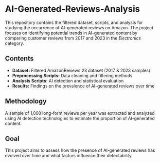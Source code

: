 # AI-Generated-Reviews-Analysis

This repository contains the filtered dataset, scripts, and analysis for studying the occurrence of AI-generated reviews on Amazon. The project focuses on identifying potential trends in AI-generated content by comparing customer reviews from 2017 and 2023 in the *Electronics* category.

## Contents
- **Dataset:** Filtered AmazonReviews'23 dataset (2017 & 2023 samples)
- **Preprocessing Scripts:** Data cleaning and filtering methods
- **Analysis Scripts:** AI detection and statistical evaluation
- **Results:** Findings on the prevalence of AI-generated reviews over time

## Methodology
A sample of 1,000 long-form reviews per year was extracted and analyzed using AI detection technologies to estimate the proportion of AI-generated content.

## Goal
This project aims to assess how the presence of AI-generated reviews has evolved over time and what factors influence their detectability.
